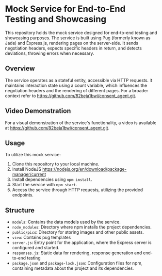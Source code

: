 # Mock Service for End-to-End Testing and Showcasing

This repository holds the mock service designed for end-to-end testing and showcasing purposes. The service is built using Pug (formerly known as Jade) and Express.js, rendering pages on the server-side. It sends negotiation headers, expects specific headers in return, and detects deviations, throwing errors when necessary.

## Overview

The service operates as a stateful entity, accessible via HTTP requests. It maintains interaction state using a count variable, which influences the negotiation headers and the rendering of different pages. For a broader context refer to https://github.com/82beja1bwi/consent_agent.git.

## Video Demonstration

For a visual demonstration of the service's functionality, a video is available at https://github.com/82beja1bwi/consent_agent.git.

## Usage

To utilize this mock service:

1. Clone this repository to your local machine.
2. Install NodeJS https://nodejs.org/en/download/package-manager/current
3. Install dependencies using `npm install`.
4. Start the service with `npm start`.
5. Access the service through HTTP requests, utilizing the provided endpoints.

## Structure

- `models`: Contains the data models used by the service.
- `node_modules`: Directory where npm installs the project dependencies.
- `public/pics`: Directory for storing images and other public assets.
- `view`: Contains pug templates
- `server.js`: Entry point for the application, where the Express server is configured and started.
- `responses.js`: Static data for rendering, response generation and end-to-end testing
- `package.json` and `package-lock.json`: Configuration files for npm, containing metadata about the project and its dependencies.
